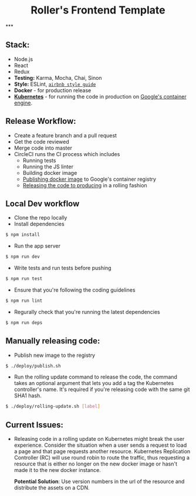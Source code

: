 <h1 style="text-align:center;">Roller's Frontend Template</h1>
***

## Stack:
- Node.js
- React
- Redux
- **Testing:** Karma, Mocha, Chai, Sinon
- **Style:** ESLint, [`airbnb style guide`](https://github.com/airbnb/javascript)
- **Docker** - for production release
- **[Kubernetes](http://kubernetes.io/)** - for running the code in production on [Google's container engine](https://cloud.google.com/container-engine/).

## Release Workflow:
- Create a feature branch and a pull request
- Get the code reviewed
- Merge code into master
- CircleCI runs the CI process which includes
  - Running tests
  - Running the JS linter
  - Building docker image
  - [Publishing docker image](deploy/publish.sh) to Google's container registry
  - [Releasing the code to producing](deploy/rolling-update.sh) in a rolling fashion
  
## Local Dev workflow
- Clone the repo locally
- Install dependencies
```bash
$ npm install
```

- Run the app server
```bash
$ npm run dev
```

- Write tests and run tests before pushing
```bash
$ npm run test
```

- Ensure that you're following the coding guidelines
```bash
$ npm run lint
```

- Regurally check that you're running the latest dependencies
```bash
$ npm run deps
```

## Manually releasing code:
- Publish new image to the registry
```bash
$ ./deploy/publish.sh
```

- Run the rolling update command to release the code, the command takes
an optional argument that lets you add a tag the Kubernetes controller's name. It's required if you're releasing code with the same git SHA1 hash.
```bash
$ ./deploy/rolling-update.sh [label]
```

## Current Issues:
- Releasing code in a rolling update on Kubernetes might break the user experience. Consider
the situation when a user sends a request to load a page and that page requests another resource.
Kubernetes Replication Controller (RC) will use round robin to route the traffic, thus requesting
a resource that is either no longer on the new docker image or hasn't made it to the new docker
instance.

  **Potential Solution**: Use version numbers in the url of the resource and distribute the assets on a CDN.
